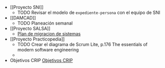 - [[Proyecto SNI]]
	- TODO Revisar el modelo de `expediente-persona` con el equipo de SNI
- [[DAMCAD]]
	- TODO Planeación semanal
- [[Proyecto SALSA]]
	- [Plan de migracion de sistemas](https://docs.google.com/spreadsheets/d/1A425Jyq_iXnNj53kZYdoMV7hIhwv8UiymSF1ExaORuI/edit#gid=1276748670)
- [[Proyecto Practicopedia]]
	- TODO Crear el diagrama de Scrum Lite, p.176 The essentials of modern software engineering
	-
- Objetivos CRIP [Objetivos CRIP](https://docs.google.com/spreadsheets/d/1PFhzDdw6VcNUHHM6EJDjmpffNfL_T5Dm0alaoScEEGc/edit#gid=0)